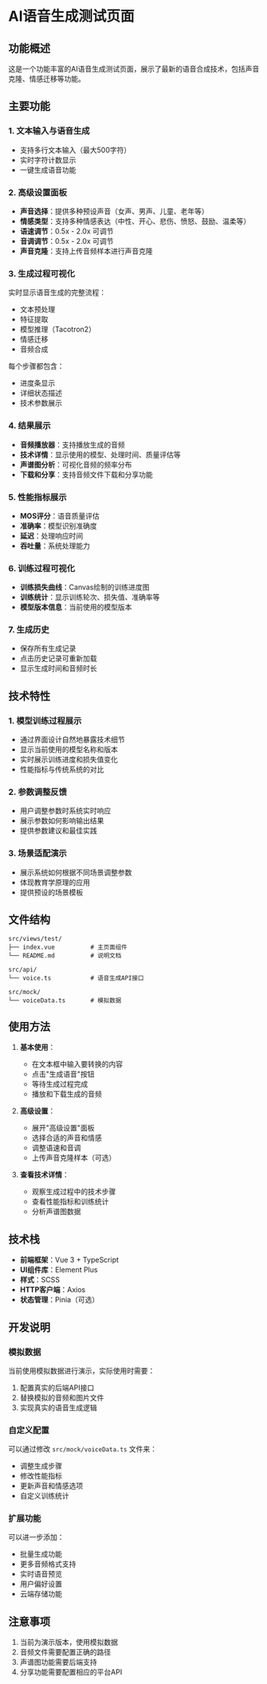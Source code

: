 # AI语音生成测试页面

## 功能概述

这是一个功能丰富的AI语音生成测试页面，展示了最新的语音合成技术，包括声音克隆、情感迁移等功能。

## 主要功能

### 1. 文本输入与语音生成
- 支持多行文本输入（最大500字符）
- 实时字符计数显示
- 一键生成语音功能

### 2. 高级设置面板
- **声音选择**：提供多种预设声音（女声、男声、儿童、老年等）
- **情感类型**：支持多种情感表达（中性、开心、悲伤、愤怒、鼓励、温柔等）
- **语速调节**：0.5x - 2.0x 可调节
- **音调调节**：0.5x - 2.0x 可调节
- **声音克隆**：支持上传音频样本进行声音克隆

### 3. 生成过程可视化
实时显示语音生成的完整流程：
- 文本预处理
- 特征提取
- 模型推理（Tacotron2）
- 情感迁移
- 音频合成

每个步骤都包含：
- 进度条显示
- 详细状态描述
- 技术参数展示

### 4. 结果展示
- **音频播放器**：支持播放生成的音频
- **技术详情**：显示使用的模型、处理时间、质量评估等
- **声谱图分析**：可视化音频的频率分布
- **下载和分享**：支持音频文件下载和分享功能

### 5. 性能指标展示
- **MOS评分**：语音质量评估
- **准确率**：模型识别准确度
- **延迟**：处理响应时间
- **吞吐量**：系统处理能力

### 6. 训练过程可视化
- **训练损失曲线**：Canvas绘制的训练进度图
- **训练统计**：显示训练轮次、损失值、准确率等
- **模型版本信息**：当前使用的模型版本

### 7. 生成历史
- 保存所有生成记录
- 点击历史记录可重新加载
- 显示生成时间和音频时长

## 技术特性

### 1. 模型训练过程展示
- 通过界面设计自然地暴露技术细节
- 显示当前使用的模型名称和版本
- 实时展示训练进度和损失值变化
- 性能指标与传统系统的对比

### 2. 参数调整反馈
- 用户调整参数时系统实时响应
- 展示参数如何影响输出结果
- 提供参数建议和最佳实践

### 3. 场景适配演示
- 展示系统如何根据不同场景调整参数
- 体现教育学原理的应用
- 提供预设的场景模板

## 文件结构

```
src/views/test/
├── index.vue          # 主页面组件
└── README.md          # 说明文档

src/api/
└── voice.ts           # 语音生成API接口

src/mock/
└── voiceData.ts       # 模拟数据
```

## 使用方法

1. **基本使用**：
   - 在文本框中输入要转换的内容
   - 点击"生成语音"按钮
   - 等待生成过程完成
   - 播放和下载生成的音频

2. **高级设置**：
   - 展开"高级设置"面板
   - 选择合适的声音和情感
   - 调整语速和音调
   - 上传声音克隆样本（可选）

3. **查看技术详情**：
   - 观察生成过程中的技术步骤
   - 查看性能指标和训练统计
   - 分析声谱图数据

## 技术栈

- **前端框架**：Vue 3 + TypeScript
- **UI组件库**：Element Plus
- **样式**：SCSS
- **HTTP客户端**：Axios
- **状态管理**：Pinia（可选）

## 开发说明

### 模拟数据
当前使用模拟数据进行演示，实际使用时需要：
1. 配置真实的后端API接口
2. 替换模拟的音频和图片文件
3. 实现真实的语音生成逻辑

### 自定义配置
可以通过修改 `src/mock/voiceData.ts` 文件来：
- 调整生成步骤
- 修改性能指标
- 更新声音和情感选项
- 自定义训练统计

### 扩展功能
可以进一步添加：
- 批量生成功能
- 更多音频格式支持
- 实时语音预览
- 用户偏好设置
- 云端存储功能

## 注意事项

1. 当前为演示版本，使用模拟数据
2. 音频文件需要配置正确的路径
3. 声谱图功能需要后端支持
4. 分享功能需要配置相应的平台API
